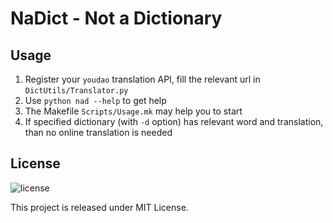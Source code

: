 # NaDict - Not a Dictionary

## Usage

1. Register your `youdao` translation API, fill the relevant url in `DictUtils/Translator.py`
2. Use `python nad --help` to get help
3. The Makefile `Scripts/Usage.mk` may help you to start
4. If specified dictionary (with `-d` option) has relevant word and translation, than no online translation is needed

## License

![license](https://img.shields.io/github/license/mashape/apistatus.svg)

This project is released under MIT License.